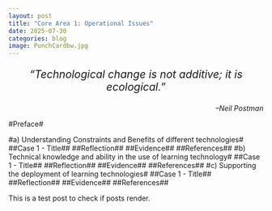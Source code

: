 ```yaml
---
layout: post
title: "Core Area 1: Operational Issues"
date: 2025-07-30
categories: blog
image: PunchCardbw.jpg
---
```


<p style="font-size: 1.5em; text-align: center;">
<em> “Technological change is not additive; it is ecological.”</em>
</p>

<p style="text-align: right;">
<em>–Neil Postman </em>
</p>

#Preface#

#a) Understanding Constraints and Benefits of different technologies#
##Case 1 - Title##
##Reflection##
##Evidence##
##References##
#b) Technical knowledge and ability in the use of learning technology#
##Case 1 - Title##
##Reflection##
##Evidence##
##References##
#c) Supporting the deployment of learning technologies#
##Case 1 - Title##
##Reflection##
##Evidence##
##References##




This is a test post to check if posts render.
